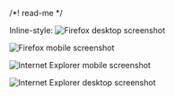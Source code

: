 /*! read-me */

Inline-style: 
![Firefox desktop screenshot](/desktop/version-control/my_portfolio_site/images/Firefox_portfolio_desktop_screenshot.jpg)

![Firefox mobile screenshot](/desktop/version-control/my_portfolio_site/images/Firefox_portfolio_mobile_screenshot.jpg)

![Internet Explorer mobile screenshot](/desktop/version-control/my_portfolio_site/images/IE_portfolio_mobile_screenshot.jpg)

![Internet Explorer desktop screenshot](/desktop/version-control/my_portfolio_site/images/IE_portfolio_desktop_screenshot.jpg)